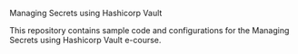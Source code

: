 Managing Secrets using Hashicorp Vault

This repository contains sample code and configurations for the Managing Secrets using Hashicorp Vault e-course.

